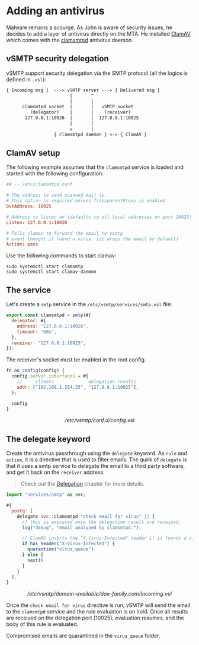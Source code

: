 # Adding an antivirus

Malware remains a scourge. As John is aware of security issues, he decides to add a layer of antivirus directly on the MTA. He installed [ClamAV](https://www.clamav.net/) which comes with the [clamsmtpd](https://linux.die.net/man/8/clamsmtpd) antivirus daemon.

## vSMTP security delegation

vSMTP support security delegation via the SMTP protocol (all the logics is defined in `.vsl`):

```txt
{ Incoming msg }  ---> vSMTP server ---> { Delivered msg }
                        |       ^
                        |       |
      clamsmtpd socket  |       |   vSMTP socket
         (delegator)    |       |    (receiver)
       127.0.0.1:10026  |       |  127.0.0.1:10025
                        |       |
                        v       |
                  { clamsmtpd daemon } <-> { ClamAV }
```

## ClamAV setup

The following example assumes that the `clamsmtpd` service is loaded and started with the following configuration:

```toml
## -- /etc/clamsmtpd.conf

# The address to send scanned mail to.
# This option is required unless TransparentProxy is enabled
OutAddress: 10025

# Address to listen on (defaults to all local addresses on port 10025)
Listen: 127.0.0.1:10026

# Tells clamav to forward the email to vsmtp
# event thought it found a virus. (it drops the email by default)
Action: pass
```

Use the following commands to start clamav:

```shell
sudo systemctl start clamsmtp
sudo systemctl start clamav-daemon
```

## The service

Let's create a `smtp` service in the `/etc/vsmtp/services/smtp.vsl` file:

```js
export const clamsmtpd = smtp(#{
  delegator: #{
    address: "127.0.0.1:10026",
    timeout: "60s",
  },
  receiver: "127.0.0.1:10025",
});
```

The receiver's socket must be enabled in the root config.

```js
fn on_config(config) {
  config.server.interfaces = #{
    //     clients             delegation results
    addr: ["192.168.1.254:25", "127.0.0.1:10025"],
  };

  config
}
```
<p style="text-align: center;"> <i>/etc/vsmtp/conf.d/config.vsl</i> </p>

## The delegate keyword

Create the antivirus passthrough using the `delegate` keyword. As `rule` and `action`, it is a directive that is used to filter emails. The quirk of `delegate` is that it uses a smtp service to delegate the email to a third party software, and get it back on the `receiver` address.

> Check out the [Delegation](/src/reference/vSL/delegation.md) chapter for more details.

```js
import "services/smtp" as svc;

#{
  postq: [
    delegate svc::clamsmtpd "check email for virus" || {
      // this is executed once the delegation result are received.
      log("debug", "email analyzed by clamsmtpd.");

      // ClamAV inserts the "X-Virus-Infected" header if it founds a virus.
      if has_header("X-Virus-Infected") {
        quarantine("virus_queue")
      } else {
        next()
      }
    }
  ],
}
```
<p style="text-align: center;"> <i>/etc/vsmtp/domain-available/doe-family.com/incoming.vsl</i> </p>

Once the `check email for virus` directive is run, vSMTP will send the email to the `clamsmtpd` service and the rule evaluation is on hold. Once all results are received on the delegation port (10025), evaluation resumes, and the body of this rule is evaluated.

Compromised emails are quarantined in the `virus_queue` folder.
